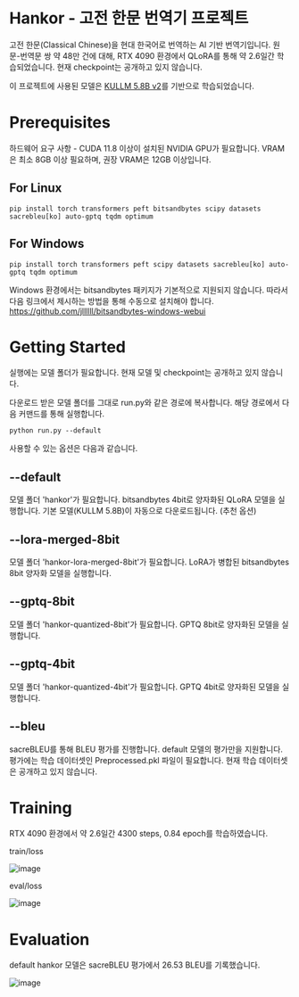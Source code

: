 # Hankor - 고전 한문 번역기 프로젝트

고전 한문(Classical Chinese)을 현대 한국어로 번역하는 AI 기반 번역기입니다. 원문-번역문 쌍 약 48만 건에 대해, RTX 4090 환경에서 QLoRA를 통해 약 2.6일간 학습되었습니다. 현재 checkpoint는 공개하고 있지 않습니다.

이 프로젝트에 사용된 모델은 [KULLM 5.8B v2](https://github.com/nlpai-lab/KULLM)를 기반으로 학습되었습니다.

# Prerequisites

하드웨어 요구 사항 - CUDA 11.8 이상이 설치된 NVIDIA GPU가 필요합니다. VRAM은 최소 8GB 이상 필요하며, 권장 VRAM은 12GB 이상입니다.

## For Linux

```
pip install torch transformers peft bitsandbytes scipy datasets sacrebleu[ko] auto-gptq tqdm optimum
```

## For Windows

```
pip install torch transformers peft scipy datasets sacrebleu[ko] auto-gptq tqdm optimum
```

Windows 환경에서는 bitsandbytes 패키지가 기본적으로 지원되지 않습니다. 따라서 다음 링크에서 제시하는 방법을 통해 수동으로 설치해야 합니다.
<https://github.com/jllllll/bitsandbytes-windows-webui>

# Getting Started

실행에는 모델 폴더가 필요합니다. 현재 모델 및 checkpoint는 공개하고 있지 않습니다.

다운로드 받은 모델 폴더를 그대로 run.py와 같은 경로에 복사합니다. 해당 경로에서 다음 커맨드를 통해 실행합니다.
```
python run.py --default
```

사용할 수 있는 옵션은 다음과 같습니다.

## --default
모델 폴더 'hankor'가 필요합니다. bitsandbytes 4bit로 양자화된 QLoRA 모델을 실행합니다. 기본 모델(KULLM 5.8B)이 자동으로 다운로드됩니다. (추천 옵션)
## --lora-merged-8bit
모델 폴더 'hankor-lora-merged-8bit'가 필요합니다. LoRA가 병합된 bitsandbytes 8bit 양자화 모델을 실행합니다.
## --gptq-8bit
모델 폴더 'hankor-quantized-8bit'가 필요합니다. GPTQ 8bit로 양자화된 모델을 실행합니다.
## --gptq-4bit
모델 폴더 'hankor-quantized-4bit'가 필요합니다. GPTQ 4bit로 양자화된 모델을 실행합니다.
## --bleu
sacreBLEU를 통해 BLEU 평가를 진행합니다. default 모델의 평가만을 지원합니다. 평가에는 학습 데이터셋인 Preprocessed.pkl 파일이 필요합니다. 현재 학습 데이터셋은 공개하고 있지 않습니다.

# Training
RTX 4090 환경에서 약 2.6일간 4300 steps, 0.84 epoch를 학습하였습니다.

train/loss

![image](https://github.com/jjhsnail0822/NLP-Team-Project-Fall-2023/assets/86543294/ce3be6c2-0671-4864-9b18-c0ac8d0aa8c4)

eval/loss

![image](https://github.com/jjhsnail0822/NLP-Team-Project-Fall-2023/assets/86543294/f7bcbb2f-57ea-4ab5-898b-06e646832e3a)


# Evaluation
default hankor 모델은 sacreBLEU 평가에서 26.53 BLEU를 기록했습니다.

![image](https://github.com/jjhsnail0822/NLP-Team-Project-Fall-2023/assets/86543294/4ac339e2-1e97-4934-aaa8-6f99b3cb887c)
